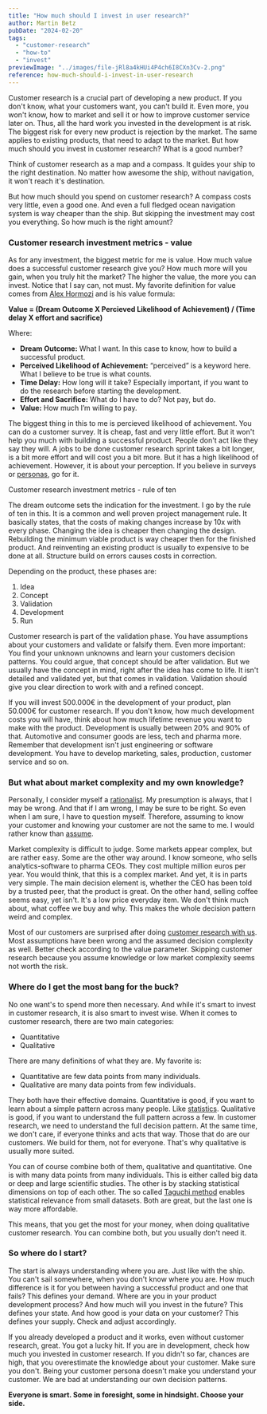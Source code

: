 ```yaml
---
title: "How much should I invest in user research?"
author: Martin Betz
pubDate: "2024-02-20"
tags:
  - "customer-research"
  - "how-to"
  - "invest"
previewImage: "../images/file-jRl8a4kHUi4P4ch6I8CXn3Cv-2.png"
reference: how-much-should-i-invest-in-user-research
---
```


Customer research is a crucial part of developing a new product. If you don't know, what your customers want, you can't build it. Even more, you won't know, how to market and sell it or how to improve customer service later on. Thus, all the hard work you invested in the development is at risk. The biggest risk for every new product is rejection by the market. The same applies to existing products, that need to adapt to the market. But how much should you invest in customer research? What is a good number?

Think of customer research as a map and a compass. It guides your ship to the right destination. No matter how awesome the ship, without navigation, it won't reach it's destination.

But how much should you spend on customer research? A compass costs very little, even a good one. And even a full fledged ocean navigation system is way cheaper than the ship. But skipping the investment may cost you everything. So how much is the right amount?

### Customer research investment metrics - value

As for any investment, the biggest metric for me is value. How much value does a successful customer research give you? How much more will you gain, when you truly hit the market? The higher the value, the more you can invest. Notice that I say can, not must. My favorite definition for value comes from [Alex Hormozi](https://youtu.be/5MHQr-Z17Hc?si=70EbQjnUnAeANS2b&t=72) and is his value formula:

**Value = (Dream Outcome X Percieved Likelihood of Achievement) / (Time delay X effort and sacrifice)**

Where:

- **Dream Outcome:** What I want. In this case to know, how to build a successful product.
- **Perceived Likelihood of Achievement:** “perceived” is a keyword here. What I believe to be true is what counts.
- **Time Delay:** How long will it take? Especially important, if you want to do the research before starting the development.
- **Effort and Sacrifice:** What do I have to do? Not pay, but do.
- **Value:** How much I’m willing to pay.

The biggest thing in this to me is percieved likelihood of achievement. You can do a customer survey. It is cheap, fast and very little effort. But it won't help you much with building a successful product. People don't act like they say they will. A jobs to be done customer research sprint takes a bit longer, is a bit more effort and will cost you a bit more. But it has a high likelihood of achievement. However, it is about your perception. If you believe in surveys or [personas](/en/blog/are-personas-useful-for-product-development/), go for it.

Customer research investment metrics - rule of ten

The dream outcome sets the indication for the investment. I go by the rule of ten in this. It is a common and well proven project management rule. It basically states, that the costs of making changes increase by 10x with every phase. Changing the idea is cheaper then changing the design. Rebuilding the minimum viable product is way cheaper then for the finished product. And reinventing an existing product is usually to expensive to be done at all. Structure build on errors causes costs in correction. 

Depending on the product, these phases are:

1. Idea
2. Concept
3. Validation
4. Development
5. Run

Customer research is part of the validation phase. You have assumptions about your customers and validate or falsify them. Even more important: You find your unknown unknowns and learn your customers decision patterns. You could argue, that concept should be after validation. But we usually have the concept in mind, right after the idea has come to life. It isn't detailed and validated yet, but that comes in validation. Validation should give you clear direction to work with and a refined concept.

If you will invest 500.000€ in the development of your product, plan 50.000€ for customer research. If you don't know, how much development costs you will have, think about how much lifetime revenue you want to make with the product. Development is usually between 20% and 90% of that. Automotive and consumer goods are less, tech and pharma more. Remember that development isn't just engineering or software development. You have to develop marketing, sales, production, customer service and so on.

### But what about market complexity and my own knowledge?

Personally, I consider myself a [rationalist](https://www.lesswrong.com/). My presumption is always, that I may be wrong. And that if I am wrong, I may be sure to be right. So even when I am sure, I have to question myself. Therefore, assuming to know your customer and knowing your customer are not the same to me. I would rather know than [assume](/en/blog/we-assume-a-world-that-isnt-there/). 

Market complexity is difficult to judge. Some markets appear complex, but are rather easy. Some are the other way around. I know someone, who sells analytics-software to pharma CEOs. They cost multiple million euros per year. You would think, that this is a complex market. And yet, it is in parts very simple. The main decision element is, whether the CEO has been told by a trusted peer, that the product is great. On the other hand, selling coffee seems easy, yet isn't. It's a low price everyday item. We don't think much about, what coffee we buy and why. This makes the whole decision pattern weird and complex.

Most of our customers are surprised after doing [customer research with us](/services/jobs-to-be-done-agency/). Most assumptions have been wrong and the assumed decision complexity as well. Better check according to the value parameter. Skipping customer research because you assume knowledge or low market complexity seems not worth the risk.

### Where do I get the most bang for the buck?

No one want's to spend more then necessary. And while it's smart to invest in customer research, it is also smart to invest wise. When it comes to customer research, there are two main categories:

- Quantitative
- Qualitative

There are many definitions of what they are. My favorite is:

- Quantitative are few data points from many individuals.
- Qualitative are many data points from few individuals.

They both have their effective domains. Quantitative is good, if you want to learn about a simple pattern across many people. Like [statistics](https://www.statista.com/). Qualitative is good, if you want to understand the full pattern across a few. In customer research, we need to understand the full decision pattern. At the same time, we don't care, if everyone thinks and acts that way. Those that do are our customers. We build for them, not for everyone. That's why qualitative is usually more suited.

You can of course combine both of them, qualitative and quantitative. One is with many data points from many individuals. This is either called big data or deep and large scientific studies. The other is by stacking statistical dimensions on top of each other. The so called [Taguchi method](https://en.wikipedia.org/wiki/Taguchi_methods) enables statistical relevance from small datasets. Both are great, but the last one is way more affordable.

This means, that you get the most for your money, when doing qualitative customer research. You can combine both, but you usually don't need it.

### So where do I start?

The start is always understanding where you are. Just like with the ship. You can't sail somewhere, when you don't know where you are. How much difference is it for you between having a successful product and one that fails? This defines your demand. Where are you in your product development process? And how much will you invest in the future? This defines your state. And how good is your data on your customer? This defines your supply. Check and adjust accordingly.

If you already developed a product and it works, even without customer research, great. You got a lucky hit. If you are in development, check how much you invested in customer research. If you didn't so far, chances are high, that you overestimate the knowledge about your customer. Make sure you don't. Being your customer persona doesn't make you understand your customer. We are bad at understanding our own decision patterns.

**Everyone is smart. Some in foresight, some in hindsight. Choose your side.**

